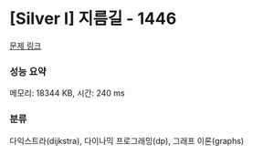 # [Silver I] 지름길 - 1446 

[문제 링크](https://www.acmicpc.net/problem/1446) 

### 성능 요약

메모리: 18344 KB, 시간: 240 ms

### 분류

다익스트라(dijkstra), 다이나믹 프로그래밍(dp), 그래프 이론(graphs)


